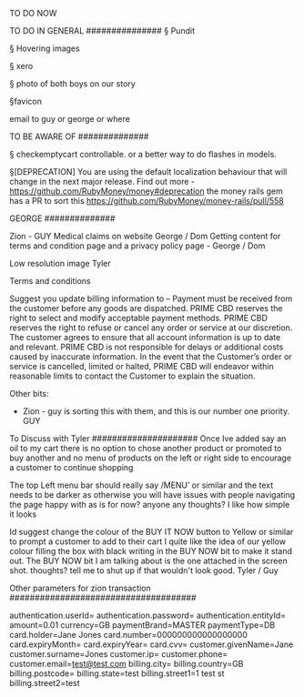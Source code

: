 TO DO NOW

TO DO IN GENERAL
###############
§ Pundit

§ Hovering images

§ xero

§ photo of both boys on our story

§favicon

email to guy or george or where

TO BE AWARE OF
##############

§ checkemptycart controllable. or a better way to do flashes in models.

§[DEPRECATION] You are using the default localization behaviour that will change in the next major release. Find out more - https://github.com/RubyMoney/money#deprecation
the money rails gem has a PR to sort this https://github.com/RubyMoney/money-rails/pull/558

GEORGE
##############

Zion - GUY
Medical claims on website George / Dom
Getting content for terms and condition page and a privacy policy page - George / Dom



Low resolution image Tyler

Terms and conditions

Suggest you update billing information to –
Payment must be received from the customer before any goods are dispatched.
PRIME CBD reserves the right to select and modify acceptable payment methods.
PRIME CBD reserves the right to refuse or cancel any order or service at our discretion.
The customer agrees to ensure that all account information is up to date and relevant. PRIME CBD is not responsible for delays or additional costs caused by inaccurate information.
In the event that the Customer’s order or service is cancelled, limited or halted, PRIME CBD will endeavor within reasonable limits to contact the Customer to explain the situation.


Other bits:
- Zion - guy is sorting this with them, and this is our number one priority.  GUY



To Discuss with Tyler
#####################
Once Ive added say an oil to my cart there is no option to chose another product or promoted to buy another and no menu of products on the left or right side to encourage a customer to continue shopping

The top Left menu bar should really say /MENU’ or similar and the text needs to be darker as otherwise you will have issues with people navigating the page
happy with as is for now? anyone any thoughts? I like how simple it looks



Id suggest change the colour of the BUY IT NOW button to Yellow or similar to prompt a customer to add to their cart
I quite like the idea of our yellow colour filling the box with black writing in the BUY NOW bit to make it stand out. The BUY NOW bit I am talking about is the one attached in the screen shot. thoughts? tell me to shut up if that wouldn't look good. Tyler / Guy


Other parameters for zion transaction
#####################################

authentication.userId=
authentication.password=
authentication.entityId=
amount=0.01
currency=GB
paymentBrand=MASTER
paymentType=DB
card.holder=Jane Jones
card.number=000000000000000000
card.expiryMonth=
card.expiryYear=
card.cvv=
customer.givenName=Jane
customer.surname=Jones
customer.ip=
customer.phone=
customer.email=test@test.com
billing.city=
billing.country=GB
billing.postcode=
billing.state=test
billing.street1=1 test st
billing.street2=test
